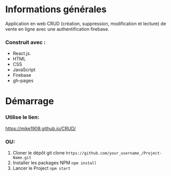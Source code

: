 # Informations générales

Application en web CRUD (création, suppression, modification et lecture) de vente en ligne avec une authentification firebase.

### Construit avec :

*	React.js.
*	HTML
*	CSS
*	JavaScript
*	Firebase
*	gh-pages

# Démarrage

### Utilise le lien:

https://mike1908.github.io/CRUD/

### OU:

1.	Cloner le dépôt git clone ```https://github.com/your_username_/Project-Name.git```
2.	Installer les packages NPM ```npm install```
3.	Lancer le Project ```npm start```
